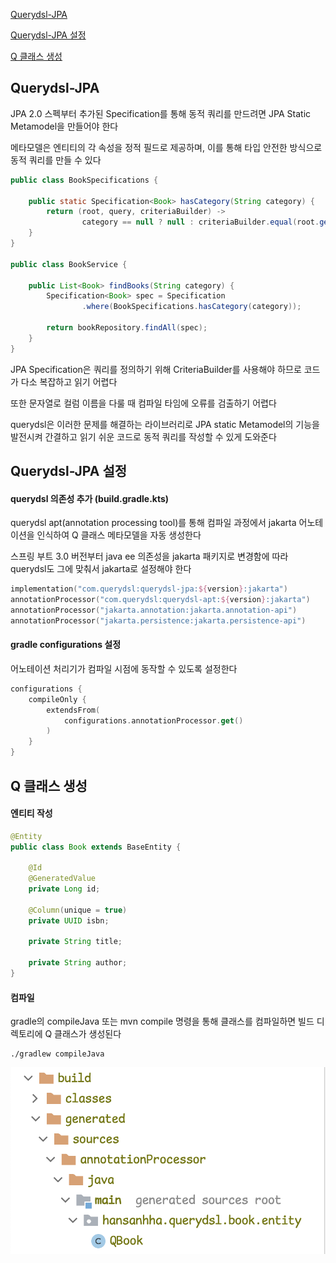 [Querydsl-JPA](#querydsl-jpa)

[Querydsl-JPA 설정](#querydsl-jpa-설정)

[Q 클래스 생성](#q-클래스-생성)

## Querydsl-JPA

JPA 2.0 스펙부터 추가된 Specification를 통해 동적 쿼리를 만드려면 JPA Static Metamodel을 만들어야 한다

메타모델은 엔티티의 각 속성을 정적 필드로 제공하며, 이를 통해 타입 안전한 방식으로 동적 쿼리를 만들 수 있다

```java
public class BookSpecifications {
    
    public static Specification<Book> hasCategory(String category) {
        return (root, query, criteriaBuilder) ->
                category == null ? null : criteriaBuilder.equal(root.get("mainCategory"), category);
    }
}

public class BookService {

    public List<Book> findBooks(String category) {
        Specification<Book> spec = Specification
                .where(BookSpecifications.hasCategory(category));

        return bookRepository.findAll(spec);
    }
}
```

JPA Specification은 쿼리를 정의하기 위해 CriteriaBuilder를 사용해야 하므로 코드가 다소 복잡하고 읽기 어렵다

또한 문자열로 컬럼 이름을 다룰 때 컴파일 타임에 오류를 검출하기 어렵다

querydsl은 이러한 문제를 해결하는 라이브러리로 JPA static Metamodel의 기능을 발전시켜 간결하고 읽기 쉬운 코드로 동적 쿼리를 작성할 수 있게 도와준다

## Querydsl-JPA 설정

#### querydsl 의존성 추가 (build.gradle.kts)

querydsl apt(annotation processing tool)를 통해 컴파일 과정에서 jakarta 어노테이션을 인식하여 Q 클래스 메타모델을 자동 생성한다

스프링 부트 3.0 버전부터 java ee 의존성을 jakarta 패키지로 변경함에 따라 querydsl도 그에 맞춰서 jakarta로 설정해야 한다

```kotlin
implementation("com.querydsl:querydsl-jpa:${version}:jakarta")
annotationProcessor("com.querydsl:querydsl-apt:${version}:jakarta")
annotationProcessor("jakarta.annotation:jakarta.annotation-api")
annotationProcessor("jakarta.persistence:jakarta.persistence-api")
```

#### gradle configurations 설정

어노테이션 처리기가 컴파일 시점에 동작할 수 있도록 설정한다

```kotlin
configurations {
    compileOnly {
        extendsFrom(
            configurations.annotationProcessor.get()
        )
    }
}
```

## Q 클래스 생성

#### 엔티티 작성

```java
@Entity
public class Book extends BaseEntity {

    @Id
    @GeneratedValue
    private Long id;

    @Column(unique = true)
    private UUID isbn;

    private String title;

    private String author;
}
```

#### 컴파일

gradle의 compileJava 또는 mvn compile 명령을 통해 클래스를 컴파일하면 빌드 디렉토리에 Q 클래스가 생성된다

```shell
./gradlew compileJava
```

![q class](./assets/querydsl%20qclass.png)

